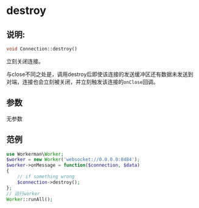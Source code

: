 # destroy
## 说明:
```php
void Connection::destroy()
```

立刻关闭连接。

与close不同之处是，调用destroy后即使该连接的发送缓冲区还有数据未发送到对端，连接也会立刻被关闭，并立刻触发该连接的```onClose```回调。

## 参数

无参数


## 范例

```php
use Workerman\Worker;
$worker = new Worker('websocket://0.0.0.0:8484');
$worker->onMessage = function($connection, $data)
{
    // if something wrong
    $connection->destroy();
};
// 运行worker
Worker::runAll();
```

